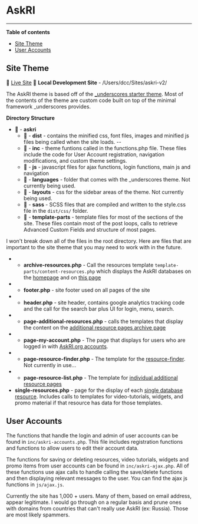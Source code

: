 # AskRI
---

**Table of contents**

* [Site Theme](#site-theme)
* [User Accounts](#user-accounts)

## Site Theme
:link: [Live Site](https://askri.org)
:open_file_folder: **Local Development Site** - /Users/dcc/Sites/askri-v2/

The AskRI theme is based off of the [_underscores starter theme](https://underscores.me/). Most of the contents of the theme are custom code built on top of the minimal framework _underscores provides.

**Directory Structure**

* :open_file_folder: - **askri**
  - :open_file_folder: - **dist** - contains the minified css, font files, images and minified js files being called when the site loads. --
  - :open_file_folder: - **inc** - theme funtions called in the functions.php file. These files include the code for User Account registration, navigation modifications, and custom theme settings.
  - :open_file_folder: - **js** - javascript files for ajax functions, login functions, main js and navigation
  - :open_file_folder: - **languages** - folder that comes with the _underscores theme. Not currently being used.
  - :open_file_folder: - **layouts** - css for the sidebar areas of the theme. Not currently being used.
  - :open_file_folder: - **sass** - SCSS files that are compiled and written to the style.css file in the `dist/css/` folder.
  - :open_file_folder: - **template-parts** - template files for most of the sections of the site. These files contain most of the post loops, calls to retrieve Advanced Custom Fields and structure of most pages.

I won't break down all of the files in the root directory. Here are files that are important to the site theme that you may need to work with in the future.

* - **archive-resources.php** - Call the resources template `template-parts/content-resources.php` which displays the AskRI databases on the [homepage](https://askri.org) and on [this page](https://www.askri.org/resources/)
* - **footer.php** - site footer used on all pages of the site
* - **header.php** - site header, contains google analytics tracking code and the call for the search bar plus UI for login, menu, search.
* - **page-additional-resources.php** - calls the templates that display the content on the [additional resource pages archive page](https://www.askri.org/additional-askri-resources/)
* - **page-my-account.php** - The page that displays for users who are logged in with [AskRI.org accounts](https://www.askri.org/my-account/).
* - **page-resource-finder.php** - The template for the [resource-finder](https://www.askri.org/resource-finder/). Not currently in use...
* - **page-resource-list.php** - The template for [individual additional resource pages](https://www.askri.org/consumer-protection/)
* **single-resources.php** - page for the display of each [single database resource](https://www.askri.org/resources/world-book/). Includes calls to templates for video-tutorials, widgets, and promo material if that resource has data for those templates.

## User Accounts

The functions that handle the login and admin of user accounts can be found in `inc/askri-accounts.php`. This file includes registration functions and functions to allow users to edit their account data.

The functions for saving or deleting resources, video tutorials, widgets and promo items from user accounts can be found in `inc/askri-ajax.php`. All of these functions use ajax calls to handle calling the save/delete functions and then displaying relevant messages to the user. You can find the ajax js functions in `js/ajax.js`.

Currently the site has 1,000 + users. Many of them, based on email address, appear legitimate. I would go through on a regular basis and prune ones with domains from countries that can't really use AskRI (ex: Russia). Those are most likely spammers.
 
